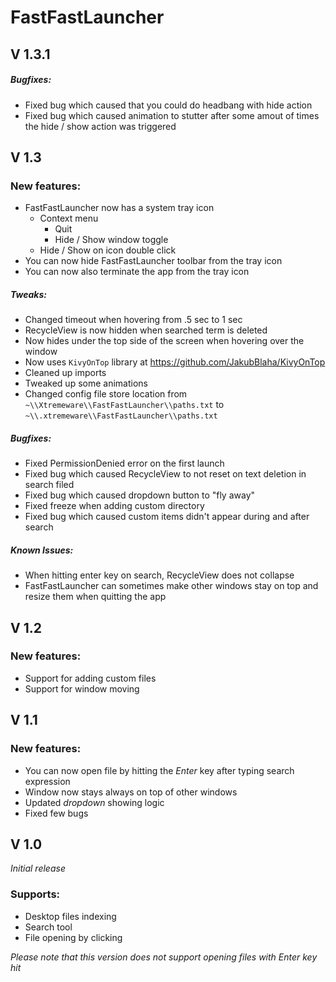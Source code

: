 # FastFastLauncher

## V 1.3.1
##### Bugfixes:
 - Fixed bug which caused that you could do headbang with hide action
 - Fixed bug which caused animation to stutter after some amout of times the hide / show action was triggered

## V 1.3
### New features:
 - FastFastLauncher now has a system tray icon
    - Context menu
        - Quit
        - Hide / Show window toggle
    - Hide / Show on icon double click
 - You can now hide FastFastLauncher toolbar from the tray icon
 - You can now also terminate the app from the tray icon

##### Tweaks:
 - Changed timeout when hovering from .5 sec to 1 sec
 - RecycleView is now hidden when searched term is deleted
 - Now hides under the top side of the screen when hovering over the window
 - Now uses `KivyOnTop` library at https://github.com/JakubBlaha/KivyOnTop
 - Cleaned up imports
 - Tweaked up some animations
 - Changed config file store location from `~\\Xtremeware\\FastFastLauncher\\paths.txt` to `~\\.xtremeware\\FastFastLauncher\\paths.txt`

##### Bugfixes:
 - Fixed PermissionDenied error on the first launch
 - Fixed bug which caused RecycleView to not reset on text deletion in search filed
 - Fixed bug which caused dropdown button to "fly away"
 - Fixed freeze when adding custom directory
 - Fixed bug which caused custom items didn't appear during and after search

##### Known Issues:
 - When hitting enter key on search, RecycleView does not collapse
 - FastFastLauncher can sometimes make other windows stay on top and resize them when quitting the app

## V 1.2
### New features:
 - Support for adding custom files
 - Support for window moving

## V 1.1
### New features:
 - You can now open file by hitting the *Enter* key after typing search expression
 - Window now stays always on top of other windows
 - Updated *dropdown* showing logic
 - Fixed few bugs

## V 1.0
*Initial release*
### Supports:
 - Desktop files indexing
 - Search tool
 - File opening by clicking 

*Please note that this version does not support opening files with Enter key hit*